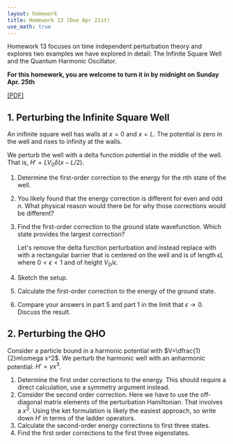 ```yaml
---
layout: homework
title: Homework 13 (Due Apr 21st)
use_math: true
---
```


Homework 13 focuses on time independent perturbation theory and explores two examples we have explored in detail: The Infinite Square Well and the Quantum Harmonic Oscillator.

**For this homework, you are welcome to turn it in by midnight on Sunday Apr. 25th**

[[PDF]](./homework13.pdf)

## 1. Perturbing the Infinite Square Well

An inifinite square well has walls at $x=0$ and $x=L$. The potential is zero in the well and rises to infinity at the walls.

We perturb the well with a delta function potential in the middle of the well. That is, $H' = LV_0\delta(x-L/2)$.

1. Determine the first-order correction to the energy for the $n$th state of the well.
2. You likely found that the energy correction is different for even and odd $n$. What physical reason would there be for why those corrections would be different?
3. Find the first-order correction to the ground state wavefunction. Which state provides the largest correction?

    Let's remove the delta function perturbation and instead replace with with a rectangular barrier that is centered on the well and is of length $\epsilon L$ where $0 < \epsilon < 1$ and of height $V_0/\epsilon$.

4. Sketch the setup.
5. Calculate the first-order correction to the energy of the ground state.
6. Compare your answers in part 5 and part 1 in the limit that $\epsilon \rightarrow 0$. Discuss the result.


## 2. Perturbing the QHO

Consider a particle bound in a harmonic potential with $V=\dfrac{1}{2}m\omega x^2$. We perturb the harmonic well with an anharmonic potential: $H' = \gamma x^3$.

1. Determine the first order corrections to the energy. This should require a direct calculation, use a symmetry argument instead.
2. Consider the second order correction. Here we have to use the off-diagonal matrix elements of the perturbation Hamiltonian. That involves a $x^3$. Using the ket formulation is likely the easiest approach, so write down $H'$ in terms of the ladder operators.
3. Calculate the second-order energy corrections to first three states.
4. Find the first order corrections to the first three eigenstates.
